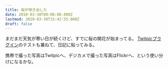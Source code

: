 ```yaml
---
title: 桜が咲き出した
date: 2010-03-30T00:00:00.000Z
lastmod: 2010-03-30T15:42:55.000Z
draft: false
---
```


まだまだ天気が寒い日が続くけど、すでに桜の開花が始まってる。 [Twitpicプラグイン](http://sho.tdiary.net/20100315.html#p01)のテストも兼ねて、日記に貼ってみる。

携帯で撮った写真はTwitpicへ、デジカメで撮った写真はFlickrへ、という使い分けになるかな。
